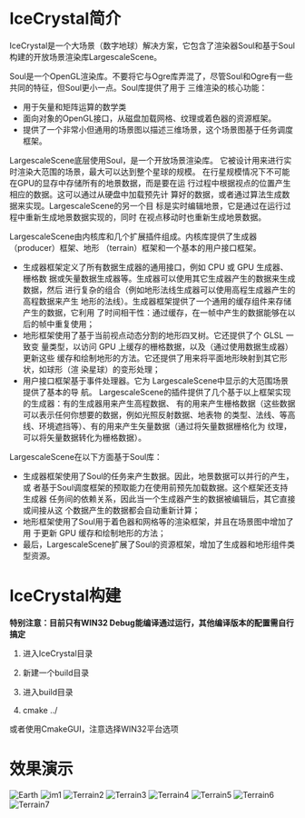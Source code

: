 # IceCrystal简介

 IceCrystal是一个大场景（数字地球）解决方案，它包含了渲染器Soul和基于Soul构建的开放场景渲染库LargescaleScene。

 Soul是一个OpenGL渲染库。不要将它与Ogre库弄混了，尽管Soul和Ogre有一些共同的特征，但Soul更小一点。Soul库提供了用于
 三维渲染的核心功能：
- 用于矢量和矩阵运算的数学类
- 面向对象的OpenGL接口，从磁盘加载网格、纹理或着色器的资源框架。
- 提供了一个非常小但通用的场景图以描述三维场景，这个场景图基于任务调度框架。

 LargescaleScene底层使用Soul，是一个开放场景渲染库。
它被设计用来进行实时渲染大范围的场景，最大可以达到整个星球的规模。
在行星规模情况下不可能在GPU的显存中存储所有的地景数据，而是要在运
行过程中根据视点的位置产生相应的数据。这可以通过从硬盘中加载预先计
算好的数据，或者通过算法生成数据来实现。LargescaleScene的另一个目
标是实时编辑地景，它是通过在运行过程中重新生成地景数据实现的，同时
在视点移动时也重新生成地景数据。

LargescaleScene由内核库和几个扩展插件组成。内核库提供了生成器（producer）框架、地形
（terrain）框架和一个基本的用户接口框架。
- 生成器框架定义了所有数据生成器的通用接口，例如 CPU 或 GPU 生成器、栅格数
据或矢量数据生成器等。生成器可以使用其它生成器产生的数据来生成数据，然后
进行复杂的组合（例如地形法线生成器可以使用高程生成器产生的高程数据来产生
地形的法线）。生成器框架提供了一个通用的缓存组件来存储产生的数据，它利用
了时间相干性：通过缓存，在一帧中产生的数据能够在以后的帧中重复使用；
- 地形框架使用了基于当前视点动态分割的地形四叉树。它还提供了个 GLSL 一致变
量类型，以访问 GPU 上缓存的栅格数据，以及（通过使用数据生成器）更新这些
缓存和绘制地形的方法。它还提供了用来将平面地形映射到其它形状，如球形（渲
染星球）的变形处理；
- 用户接口框架基于事件处理器。它为 LargescaleScene中显示的大范围场景提供了基本的导
航。
LargescaleScene的插件提供了几个基于以上框架实现的生成器：有的生成器用来产生高程数据、
有的用来产生栅格数据（这些数据可以表示任何你想要的数据，例如光照反射数据、地表物
的类型、法线、等高线、环境遮挡等）、有的用来产生矢量数据（通过将矢量数据栅格化为
纹理，可以将矢量数据转化为栅格数据）。

LargescaleScene在以下方面基于Soul库：
- 生成器框架使用了Soul的任务来产生数据。因此，地景数据可以并行的产生，或
者基于Soul调度框架的预取能力在使用前预先加载数据。这个框架还支持生成器
任务间的依赖关系，因此当一个生成器产生的数据被编辑后，其它直接或间接从这
个数据产生的数据都会自动重新计算；
- 地形框架使用了Soul用于着色器和网格等的渲染框架，并且在场景图中增加了用
于更新 GPU 缓存和绘制地形的方法；
- 最后，LargescaleScene扩展了Soul的资源框架，增加了生成器和地形组件类型资源。

# IceCrystal构建

**特别注意：目前只有WIN32 Debug能编译通过运行，其他编译版本的配置需自行搞定**

1. 进入IceCrystal目录

2. 新建一个build目录

3. 进入build目录

4. cmake ../

或者使用CmakeGUI，注意选择WIN32平台选项


# 效果演示

![Earth](https://github.com/clojur/IceCrystal/blob/master/Images/Earth1.png)
![im1](https://github.com/clojur/IceCrystal/blob/master/Images/Terrain.png)
![Terrain2](https://github.com/clojur/IceCrystal/blob/master/Images/Terrain2.png)
![Terrain3](https://github.com/clojur/IceCrystal/blob/master/Images/hh.png)
![Terrain4](https://github.com/clojur/IceCrystal/blob/master/Images/hh1.png)
![Terrain5](https://github.com/clojur/IceCrystal/blob/master/Images/sun.png)
![Terrain6](https://github.com/clojur/IceCrystal/blob/master/Images/w2.png)
![Terrain7](https://github.com/clojur/IceCrystal/blob/master/Images/water.png)
